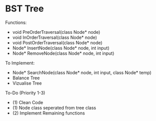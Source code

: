# BST Tree
Functions:
- void PreOrderTraversal(class Node* node)
- void InOrderTraversal(class Node* node)
- void PostOrderTraversal(class Node* node)
- Node* InsertNode(class Node* node, int input)
- Node* RemoveNode(class Node* node, int input)
  
To Implement:
- Node* SearchNode(class Node* node, int input, class Node* temp)
- Balance Tree
- Vizualise Tree

To-Do (Priority 1-3)
- (1) Clean Code
- (1) Node class seperated from tree class
- (2) Implement Remaining functions